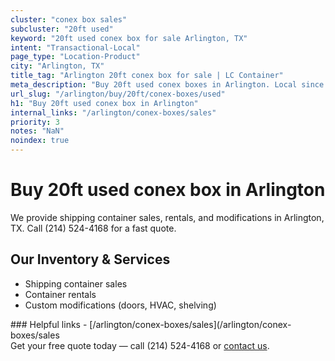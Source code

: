 ```yaml
---
cluster: "conex box sales"
subcluster: "20ft used"
keyword: "20ft used conex box for sale Arlington, TX"
intent: "Transactional-Local"
page_type: "Location-Product"
city: "Arlington, TX"
title_tag: "Arlington 20ft conex box for sale | LC Container"
meta_description: "Buy 20ft used conex boxes in Arlington. Local since 2003. New & used inventory. Fast delivery. Get your free quote — call (214) 524-4168 today."
url_slug: "/arlington/buy/20ft/conex-boxes/used"
h1: "Buy 20ft used conex box in Arlington"
internal_links: "/arlington/conex-boxes/sales"
priority: 3
notes: "NaN"
noindex: true
---
```


# Buy 20ft used conex box in Arlington

We provide shipping container sales, rentals, and modifications in Arlington, TX. Call (214) 524-4168 for a fast quote.

## Our Inventory & Services
- Shipping container sales
- Container rentals
- Custom modifications (doors, HVAC, shelving)

<div data-section="internal-links">
### Helpful links
- [/arlington/conex-boxes/sales](/arlington/conex-boxes/sales
</div>

<div data-section="cta">
Get your free quote today — call (214) 524-4168 or <a href="/contact">contact us</a>.
</div>

<script type="application/ld+json">{"@context":"https://schema.org","@type":"FAQPage","mainEntity":[{"@type":"Question","name":"How much does delivery cost in Arlington, TX?","acceptedAnswer":{"@type":"Answer","text":"Delivery costs vary by distance and container size. Most deliveries in Arlington, TX range from $150-$300. Call (214) 524-4168 for an exact quote based on your specific location."}},{"@type":"Question","name":"Do you offer financing or payment plans?","acceptedAnswer":{"@type":"Answer","text":"We accept major credit cards, checks, and can discuss commercial terms for bulk purchases. Call (214) 524-4168 to discuss options."}},{"@type":"Question","name":"Can you customize containers in Arlington, TX?","acceptedAnswer":{"@type":"Answer","text":"Yes — we perform modifications like doors, HVAC, insulation, and shelving. Request a custom quote at (214) 524-4168 or via our contact form."}}]}</script>
